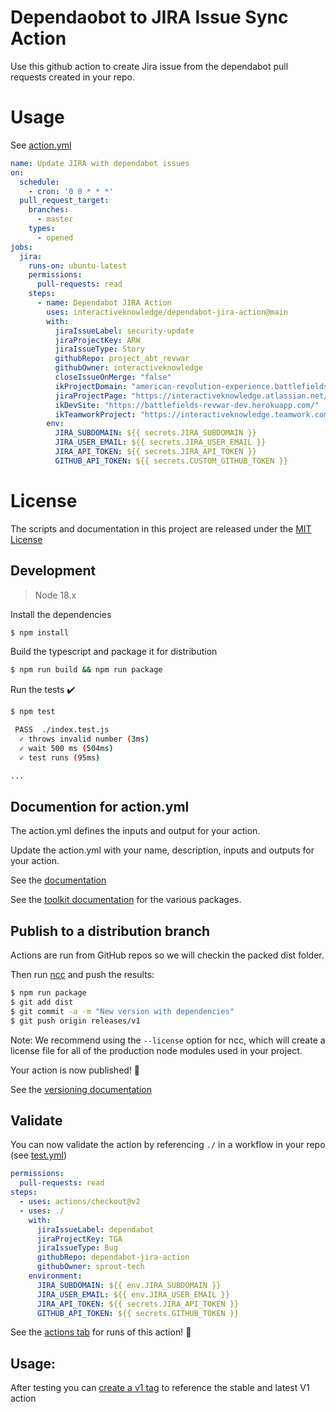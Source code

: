 
# Dependaobot to JIRA Issue Sync Action

Use this github action to create Jira issue from the dependabot pull requests created in your repo.

# Usage

See [action.yml](action.yml)

```yaml
name: Update JIRA with dependabot issues
on:
  schedule:
    - cron: '0 0 * * *'
  pull_request_target:
    branches:
      - master
    types:
      - opened
jobs:
  jira:
    runs-on: ubuntu-latest
    permissions:
      pull-requests: read
    steps:
      - name: Dependabot JIRA Action
        uses: interactiveknowledge/dependabot-jira-action@main
        with:
          jiraIssueLabel: security-update
          jiraProjectKey: ARW
          jiraIssueType: Story
          githubRepo: project_abt_revwar
          githubOwner: interactiveknowledge
          closeIssueOnMerge: "false"
          ikProjectDomain: "american-revolution-experience.battlefields.org"
          jiraProjectPage: "https://interactiveknowledge.atlassian.net/wiki/spaces/kb/pages/2619802145"
          ikDevSite: "https://battlefields-revwar-dev.herokuapp.com/"
          ikTeamworkProject: "https://interactiveknowledge.teamwork.com/#/projects/650734"
        env:
          JIRA_SUBDOMAIN: ${{ secrets.JIRA_SUBDOMAIN }}
          JIRA_USER_EMAIL: ${{ secrets.JIRA_USER_EMAIL }}
          JIRA_API_TOKEN: ${{ secrets.JIRA_API_TOKEN }}
          GITHUB_API_TOKEN: ${{ secrets.CUSTOM_GITHUB_TOKEN }}
```

# License

The scripts and documentation in this project are released under the [MIT License](LICENSE)


## Development

> Node 18.x

Install the dependencies  
```bash
$ npm install
```

Build the typescript and package it for distribution
```bash
$ npm run build && npm run package
```

Run the tests :heavy_check_mark:  
```bash
$ npm test

 PASS  ./index.test.js
  ✓ throws invalid number (3ms)
  ✓ wait 500 ms (504ms)
  ✓ test runs (95ms)

...
```

## Documention for action.yml

The action.yml defines the inputs and output for your action.

Update the action.yml with your name, description, inputs and outputs for your action.

See the [documentation](https://help.github.com/en/articles/metadata-syntax-for-github-actions)


See the [toolkit documentation](https://github.com/actions/toolkit/blob/master/README.md#packages) for the various packages.

## Publish to a distribution branch

Actions are run from GitHub repos so we will checkin the packed dist folder. 

Then run [ncc](https://github.com/zeit/ncc) and push the results:
```bash
$ npm run package
$ git add dist
$ git commit -a -m "New version with dependencies"
$ git push origin releases/v1
```

Note: We recommend using the `--license` option for ncc, which will create a license file for all of the production node modules used in your project.

Your action is now published! :rocket: 

See the [versioning documentation](https://github.com/actions/toolkit/blob/master/docs/action-versioning.md)

## Validate

You can now validate the action by referencing `./` in a workflow in your repo (see [test.yml](.github/workflows/test.yml))

```yaml
permissions:
  pull-requests: read
steps:
  - uses: actions/checkout@v2
  - uses: ./
    with:
      jiraIssueLabel: dependabot
      jiraProjectKey: TGA
      jiraIssueType: Bug
      githubRepo: dependabot-jira-action
      githubOwner: sprout-tech
    environment:
      JIRA_SUBDOMAIN: ${{ env.JIRA_SUBDOMAIN }}
      JIRA_USER_EMAIL: ${{ env.JIRA_USER_EMAIL }}
      JIRA_API_TOKEN: ${{ secrets.JIRA_API_TOKEN }}
      GITHUB_API_TOKEN: ${{ secrets.GITHUB_TOKEN }}
```

See the [actions tab](https://github.com/actions/typescript-action/actions) for runs of this action! :rocket:

## Usage:

After testing you can [create a v1 tag](https://github.com/actions/toolkit/blob/master/docs/action-versioning.md) to reference the stable and latest V1 action
